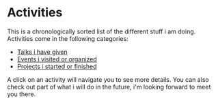 # Activities

This is a chronologically sorted list of the different stuff i am doing. 
Activities come in the following categories:

 - [Talks i have given](/tags/talks)
 - [Events i visited or organized](/tags/events)
 - [Projects i started or finished](/tags/projects)

A click on an activity will navigate you to see more details. You can also check out part of what i will do in the future, i'm looking forward to meet you there.


